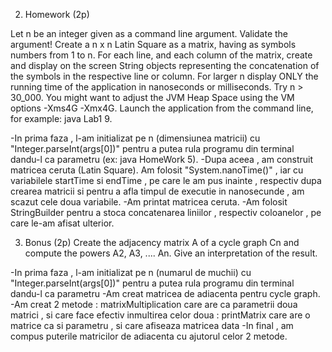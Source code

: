2. Homework (2p)

Let n be an integer given as a command line argument. Validate the argument!
Create a n x n Latin Square as a matrix, having as symbols numbers from 1 to n.
For each line, and each column of the matrix, create and display on the screen String objects representing the concatenation of the symbols in the respective line or column.
For larger n display ONLY the running time of the application in nanoseconds or milliseconds. Try n > 30_000. You might want to adjust the JVM Heap Space using the VM options -Xms4G -Xmx4G.
Launch the application from the command line, for example: java Lab1 9.

-In prima faza , l-am initializat pe n (dimensiunea matricii) cu  "Integer.parseInt(args[0])" pentru a putea rula programu din terminal dandu-l ca parametru
(ex: java HomeWork 5).
-Dupa aceea , am construit matricea ceruta (Latin Square). Am folosit "System.nanoTime()" , iar cu variabilele startTime si endTime , pe care le am pus inainte , respectiv dupa crearea matricii si pentru a afla timpul de executie in nanosecunde , am scazut cele doua variabile. 
-Am printat matricea ceruta.
-Am folosit StringBuilder pentru a stoca concatenarea liniilor , respectiv coloanelor , pe care le-am afisat ulterior.


3. Bonus (2p)
Create the adjacency matrix A of a cycle graph Cn and compute the powers A2, A3, .... An. Give an interpretation of the result.

-In prima faza , l-am initializat pe n (numarul de muchii) cu  "Integer.parseInt(args[0])" pentru a putea rula programu din terminal dandu-l ca parametru
-Am creat matricea de adiacenta pentru cycle graph.
-Am creat 2 metode : matrixMultiplication care are ca parametrii doua matrici , si care face efectiv inmultirea celor doua
                   : printMatrix care are o matrice ca si parametru , si care afiseaza matricea data
-In final , am compus puterile matricilor de adiacenta cu ajutorul celor 2 metode.

